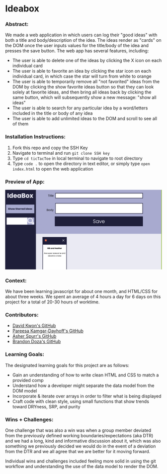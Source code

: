 # Ideabox
### Abstract:
We made a web application in which users can log their "good ideas" with both a title and body/description of the idea. The ideas render as "cards" on the DOM once the user inputs values for the title/body of the idea and presses the save button. The web app has several features, including:
- The user is able to delete one of the ideas by clicking the X icon on each individual card
- The user is able to favorite an idea by clicking the star icon on each individual card, in which case the star will turn from white to orange
- The user is able to temporarily remove all "not favorited" ideas from the DOM by clicking the show favorite ideas button so that they can look solely at favorite ideas, and then bring all ideas back by clicking the same button, which will subsequently show a new message: "show all ideas"
- The user is able to search for any particular idea by a word/letters included in the title or body of any idea
- The user is able to add unlimited ideas to the DOM and scroll to see all of them 

### Installation Instructions:
1. Fork this repo and copy the SSH Key
2. Navigate to terminal and run `git clone SSH key`
3. Type `cd ticTacToe` in local terminal to navigate to root directory
4. Type `code .` to open the directory in text editor, or simply type `open index.html` to open the web application

### Preview of App:
 ![screen shot of Idea Box Web App](./assets2/Screenshot-IdeaBox.png)

### Context:
We have been learning javascript for about one month, and HTML/CSS for about three weeks. We spent an average of 4 hours a day for 6 days on this project for a total of 20-30 hours of worktime. 

### Contributors:
- [David Kwon's GitHub](https://github.com/dkwon1223)
- [Pareesa Kamgar-Dayhoff's GitHub](https://github.com/pareesakd1118)
- [Asher Spurr's GitHub](https://github.com/AsherSpurr)
- [Brandon Doza's GitHub](https://github.com/BrandonDoza)

### Learning Goals:
The designated learning goals for this project are as follows:
- Gain an understanding of how to write clean HTML and CSS to match a provided comp
- Understand how a developer might separate the data model from the DOM model
- Incorporate & iterate over arrays in order to filter what is being displayed
- Craft code with clean style, using small functions that show trends toward DRYness, SRP, and purity

### Wins + Challenges:
One challenge that was also a win was when a group member deviated from the previously defined working boundaries/expectations (aka DTR) and we had a long, kind and informative discussion about it, which was also something we previously decided we would do in the event of a deviation from the DTR and we all agree that we are better for it moving forward.

Individual wins and challenges included feeling more solid in using the git workflow and understanding the use of the data model to render the DOM. 
